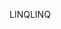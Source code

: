 <span data-ttu-id="2c3ef-101">LINQ</span><span class="sxs-lookup"><span data-stu-id="2c3ef-101">LINQ</span></span>
